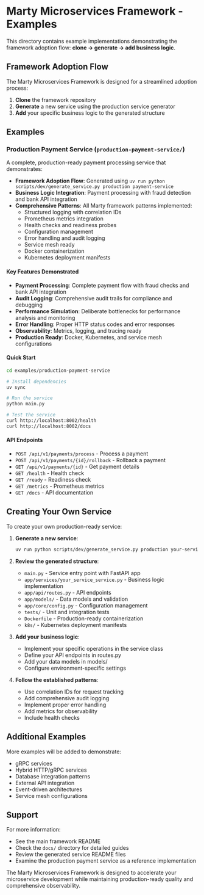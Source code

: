 # Marty Microservices Framework - Examples

This directory contains example implementations demonstrating the framework adoption flow: **clone → generate → add business logic**.

## Framework Adoption Flow

The Marty Microservices Framework is designed for a streamlined adoption process:

1. **Clone** the framework repository
2. **Generate** a new service using the production service generator
3. **Add** your specific business logic to the generated structure

## Examples

### Production Payment Service (`production-payment-service/`)

A complete, production-ready payment processing service that demonstrates:

- **Framework Adoption Flow**: Generated using `uv run python scripts/dev/generate_service.py production payment-service`
- **Business Logic Integration**: Payment processing with fraud detection and bank API integration
- **Comprehensive Patterns**: All Marty framework patterns implemented:
  - Structured logging with correlation IDs
  - Prometheus metrics integration
  - Health checks and readiness probes
  - Configuration management
  - Error handling and audit logging
  - Service mesh ready
  - Docker containerization
  - Kubernetes deployment manifests

#### Key Features Demonstrated

- **Payment Processing**: Complete payment flow with fraud checks and bank API integration
- **Audit Logging**: Comprehensive audit trails for compliance and debugging
- **Performance Simulation**: Deliberate bottlenecks for performance analysis and monitoring
- **Error Handling**: Proper HTTP status codes and error responses
- **Observability**: Metrics, logging, and tracing ready
- **Production Ready**: Docker, Kubernetes, and service mesh configurations

#### Quick Start

```bash
cd examples/production-payment-service

# Install dependencies
uv sync

# Run the service
python main.py

# Test the service
curl http://localhost:8002/health
curl http://localhost:8002/docs
```

#### API Endpoints

- `POST /api/v1/payments/process` - Process a payment
- `POST /api/v1/payments/{id}/rollback` - Rollback a payment
- `GET /api/v1/payments/{id}` - Get payment details
- `GET /health` - Health check
- `GET /ready` - Readiness check
- `GET /metrics` - Prometheus metrics
- `GET /docs` - API documentation

## Creating Your Own Service

To create your own production-ready service:

1. **Generate a new service**:
   ```bash
   uv run python scripts/dev/generate_service.py production your-service-name --description "Your service description" --http-port 8003
   ```

2. **Review the generated structure**:
   - `main.py` - Service entry point with FastAPI app
   - `app/services/your_service_service.py` - Business logic implementation
   - `app/api/routes.py` - API endpoints
   - `app/models/` - Data models and validation
   - `app/core/config.py` - Configuration management
   - `tests/` - Unit and integration tests
   - `Dockerfile` - Production-ready containerization
   - `k8s/` - Kubernetes deployment manifests

3. **Add your business logic**:
   - Implement your specific operations in the service class
   - Define your API endpoints in routes.py
   - Add your data models in models/
   - Configure environment-specific settings

4. **Follow the established patterns**:
   - Use correlation IDs for request tracking
   - Add comprehensive audit logging
   - Implement proper error handling
   - Add metrics for observability
   - Include health checks

## Additional Examples

More examples will be added to demonstrate:

- gRPC services
- Hybrid HTTP/gRPC services
- Database integration patterns
- External API integration
- Event-driven architectures
- Service mesh configurations

## Support

For more information:
- See the main framework README
- Check the `docs/` directory for detailed guides
- Review the generated service README files
- Examine the production payment service as a reference implementation

The Marty Microservices Framework is designed to accelerate your microservice development while maintaining production-ready quality and comprehensive observability.
